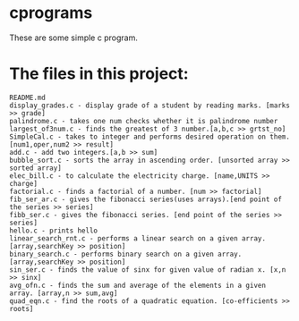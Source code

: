 # cprograms
These are some simple c program.

# The files in this project: 

    README.md
    display_grades.c - display grade of a student by reading marks. [marks >> grade]
    palindrome.c - takes one num checks whether it is palindrome number
    largest_of3num.c - finds the greatest of 3 number.[a,b,c >> grtst_no]
    SimpleCal.c - takes to integer and performs desired operation on them. [num1,oper,num2 >> result]
    add.c - add two integers.[a,b >> sum]
    bubble_sort.c - sorts the array in ascending order. [unsorted array >> sorted array]
    elec_bill.c - to calculate the electricity charge. [name,UNITS >> charge]
    factorial.c - finds a factorial of a number. [num >> factorial]
    fib_ser_ar.c - gives the fibonacci series(uses arrays).[end point of the series >> series]
    fibb_ser.c - gives the fibonacci series. [end point of the series >> series]
    hello.c - prints hello
    linear_search_rnt.c - performs a linear search on a given array. [array,searchKey >> position] 
    binary_search.c - performs binary search on a given array. [array,searchKey >> position]
    sin_ser.c - finds the value of sinx for given value of radian x. [x,n >> sinx]
    avg_ofn.c - finds the sum and average of the elements in a given array. [array,n >> sum,avg]
    quad_eqn.c - find the roots of a quadratic equation. [co-efficients >> roots]